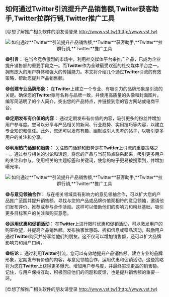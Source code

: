 ## **如何通过**Twitter**引流提升产品销售额,**Twitter**获客助手,**Twitter**拉群行销,**Twitter**推广工具**

[😍想了解推广相关软件的朋友请登录 http://www.vst.tw](http://www.vst.tw)

 <center><img src="https://vst.tw/MP4/tuiguang/png/6.png" alt="如何通过**Twitter**引流提升产品销售额,**Twitter**获客助手,**Twitter**拉群行销,**Twitter**推广工具"></center>

**😄引言：**
在当今竞争激烈的市场中，利用社交媒体平台来推广产品，已成为企业提升销售额的重要手段之一。而**Twitter**作为全球最受欢迎的社交媒体平台之一，拥有庞大的用户群体和强大的传播能力。本文将介绍几个通过**Twitter**引流的有效策略，帮助您提升产品销售额。

**😄创建专业品牌形象：**
在**Twitter**上建立一个专业、有吸引力的品牌形象是引流的关键。确保您的**Twitter**账号名称与品牌一致，并使用高质量的头像和封面图片。编写简洁明了的个人简介，突出您的产品特点，并链接到您的官方网站或电商平台。

**😄定期发布有价值的内容：**
通过定期发布有价值的内容，吸引更多的粉丝并增加用户参与度。您可以分享与产品相关的新闻、行业趋势、实用技巧等内容，以建立专业知识和信任。此外，您还可以发布有趣、幽默或引人思考的帖子，以吸引更多用户的关注和分享。

**😄利用热门话题和趋势：**
关注热门话题和趋势是在**Twitter**上引流的重要策略之一。通过参与相关的讨论和话题，将您的产品与当前热点联系起来，吸引更多用户的关注和参与。使用相关的主题标签和关键词，使您的帖子更易被搜索到，并增加曝光率。

 <center><img src="https://vst.tw/MP4/tuiguang/png/1.png" alt="如何通过**Twitter**引流提升产品销售额,**Twitter**获客助手,**Twitter**拉群行销,**Twitter**推广工具"></center>

**😄与意见领袖合作：**
与在相关领域具有影响力的意见领袖合作，可以扩大您的产品推广范围并提升销售额。寻找与您的产品或品牌价值观相符的意见领袖，邀请他们发布评价、推荐或参与合作活动。这样可以借助他们的影响力和粉丝基础，吸引更多目标客户的关注和购买意愿。

**😄运用优惠和促销活动：**
在**Twitter**上进行限时优惠和促销活动，可以激发用户的购买欲望，并提高产品销售额。发布独家优惠码、折扣信息或赠品活动，鼓励用户通过**Twitter**购买并分享给他们的朋友。这不仅可以增加销售额，还可以扩大品牌影响力和用户口碑。

**😄结论：**
通过利用**Twitter**引流，您可以有效地提升产品销售额。建立专业的品牌形象，定期发布有价值的内容，与意见领袖合作，运用优惠和促销活动，这些策略将为您在**Twitter**上获得更多曝光、增加用户参与度，并最终实现更高的销售额。记住，与用户保持互动，积极回应他们的问题和反馈，也是提升销售额的重要一环。

[😍想了解推广相关软件的朋友请登录 http://www.vst.tw](http://www.vst.tw)



